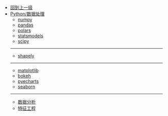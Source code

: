 - [回到上一级](Python/)
- [Python/数据处理](Python/数据处理/)
  - [numpy](Python/数据处理/numpy)
  - [pandas](Python/数据处理/pandas)
  - [polars](Python/数据处理/polars)
  - [statsmodels](Python/数据处理/statsmodels)
  - [scipy](Python/数据处理/scipy)
  - --------
  - [shapely](Python/数据处理/shapely)
  - --------
  - [matplotlib](Python/数据处理/matplotlib)
  - [bokeh](Python/数据处理/bokeh)
  - [pyecharts](Python/数据处理/pyecharts)
  - [seaborn](Python/数据处理/seaborn)
  - ---------
  - [数据分析](Python/数据处理/数据分析)
  - [特征工程](Python/数据处理/特征工程)
